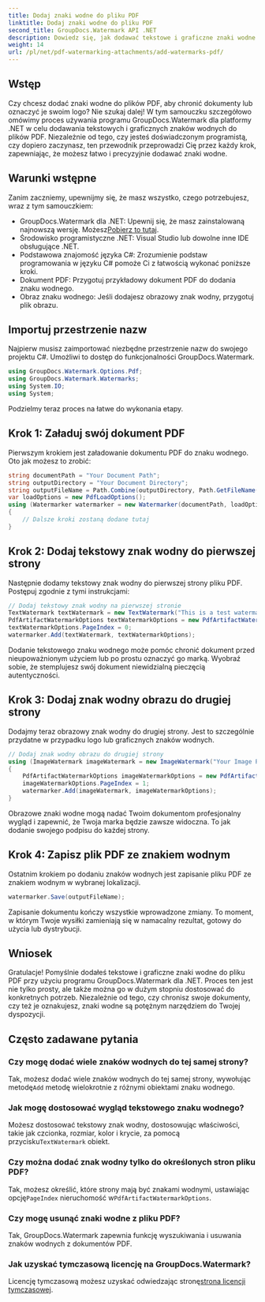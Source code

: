 ```yaml
---
title: Dodaj znaki wodne do pliku PDF
linktitle: Dodaj znaki wodne do pliku PDF
second_title: GroupDocs.Watermark API .NET
description: Dowiedz się, jak dodawać tekstowe i graficzne znaki wodne do plików PDF przy użyciu programu GroupDocs.Watermark dla platformy .NET, korzystając z naszego obszernego przewodnika krok po kroku.
weight: 14
url: /pl/net/pdf-watermarking-attachments/add-watermarks-pdf/
---
```

## Wstęp
Czy chcesz dodać znaki wodne do plików PDF, aby chronić dokumenty lub oznaczyć je swoim logo? Nie szukaj dalej! W tym samouczku szczegółowo omówimy proces używania programu GroupDocs.Watermark dla platformy .NET w celu dodawania tekstowych i graficznych znaków wodnych do plików PDF. Niezależnie od tego, czy jesteś doświadczonym programistą, czy dopiero zaczynasz, ten przewodnik przeprowadzi Cię przez każdy krok, zapewniając, że możesz łatwo i precyzyjnie dodawać znaki wodne.
## Warunki wstępne
Zanim zaczniemy, upewnijmy się, że masz wszystko, czego potrzebujesz, wraz z tym samouczkiem:
-  GroupDocs.Watermark dla .NET: Upewnij się, że masz zainstalowaną najnowszą wersję. Możesz[Pobierz to tutaj](https://releases.groupdocs.com/Watermark/net/).
- Środowisko programistyczne .NET: Visual Studio lub dowolne inne IDE obsługujące .NET.
- Podstawowa znajomość języka C#: Zrozumienie podstaw programowania w języku C# pomoże Ci z łatwością wykonać poniższe kroki.
- Dokument PDF: Przygotuj przykładowy dokument PDF do dodania znaku wodnego.
- Obraz znaku wodnego: Jeśli dodajesz obrazowy znak wodny, przygotuj plik obrazu.
## Importuj przestrzenie nazw
Najpierw musisz zaimportować niezbędne przestrzenie nazw do swojego projektu C#. Umożliwi to dostęp do funkcjonalności GroupDocs.Watermark.
```csharp
using GroupDocs.Watermark.Options.Pdf;
using GroupDocs.Watermark.Watermarks;
using System.IO;
using System;
```
Podzielmy teraz proces na łatwe do wykonania etapy.
## Krok 1: Załaduj swój dokument PDF
Pierwszym krokiem jest załadowanie dokumentu PDF do znaku wodnego. Oto jak możesz to zrobić:
```csharp
string documentPath = "Your Document Path";
string outputDirectory = "Your Document Directory";
string outputFileName = Path.Combine(outputDirectory, Path.GetFileName(documentPath));
var loadOptions = new PdfLoadOptions();
using (Watermarker watermarker = new Watermarker(documentPath, loadOptions))
{
    // Dalsze kroki zostaną dodane tutaj
}
```
## Krok 2: Dodaj tekstowy znak wodny do pierwszej strony
Następnie dodamy tekstowy znak wodny do pierwszej strony pliku PDF. Postępuj zgodnie z tymi instrukcjami:
```csharp
// Dodaj tekstowy znak wodny na pierwszej stronie
TextWatermark textWatermark = new TextWatermark("This is a test watermark", new Font("Arial", 8));
PdfArtifactWatermarkOptions textWatermarkOptions = new PdfArtifactWatermarkOptions();
textWatermarkOptions.PageIndex = 0;
watermarker.Add(textWatermark, textWatermarkOptions);
```

Dodanie tekstowego znaku wodnego może pomóc chronić dokument przed nieupoważnionym użyciem lub po prostu oznaczyć go marką. Wyobraź sobie, że stemplujesz swój dokument niewidzialną pieczęcią autentyczności.
## Krok 3: Dodaj znak wodny obrazu do drugiej strony
Dodajmy teraz obrazowy znak wodny do drugiej strony. Jest to szczególnie przydatne w przypadku logo lub graficznych znaków wodnych.
```csharp
// Dodaj znak wodny obrazu do drugiej strony
using (ImageWatermark imageWatermark = new ImageWatermark("Your Image Path"))
{
    PdfArtifactWatermarkOptions imageWatermarkOptions = new PdfArtifactWatermarkOptions();
    imageWatermarkOptions.PageIndex = 1;
    watermarker.Add(imageWatermark, imageWatermarkOptions);
}
```

Obrazowe znaki wodne mogą nadać Twoim dokumentom profesjonalny wygląd i zapewnić, że Twoja marka będzie zawsze widoczna. To jak dodanie swojego podpisu do każdej strony.
## Krok 4: Zapisz plik PDF ze znakiem wodnym
Ostatnim krokiem po dodaniu znaków wodnych jest zapisanie pliku PDF ze znakiem wodnym w wybranej lokalizacji.
```csharp
watermarker.Save(outputFileName);
```
Zapisanie dokumentu kończy wszystkie wprowadzone zmiany. To moment, w którym Twoje wysiłki zamieniają się w namacalny rezultat, gotowy do użycia lub dystrybucji.
## Wniosek
Gratulacje! Pomyślnie dodałeś tekstowe i graficzne znaki wodne do pliku PDF przy użyciu programu GroupDocs.Watermark dla .NET. Proces ten jest nie tylko prosty, ale także można go w dużym stopniu dostosować do konkretnych potrzeb. Niezależnie od tego, czy chronisz swoje dokumenty, czy też je oznakujesz, znaki wodne są potężnym narzędziem do Twojej dyspozycji.
## Często zadawane pytania
### Czy mogę dodać wiele znaków wodnych do tej samej strony?
 Tak, możesz dodać wiele znaków wodnych do tej samej strony, wywołując metodę`Add` metodę wielokrotnie z różnymi obiektami znaku wodnego.
### Jak mogę dostosować wygląd tekstowego znaku wodnego?
 Możesz dostosować tekstowy znak wodny, dostosowując właściwości, takie jak czcionka, rozmiar, kolor i krycie, za pomocą przycisku`TextWatermark` obiekt.
### Czy można dodać znak wodny tylko do określonych stron pliku PDF?
 Tak, możesz określić, które strony mają być znakami wodnymi, ustawiając opcję`PageIndex` nieruchomość w`PdfArtifactWatermarkOptions`.
### Czy mogę usunąć znaki wodne z pliku PDF?
Tak, GroupDocs.Watermark zapewnia funkcję wyszukiwania i usuwania znaków wodnych z dokumentów PDF.
### Jak uzyskać tymczasową licencję na GroupDocs.Watermark?
Licencję tymczasową możesz uzyskać odwiedzając stronę[strona licencji tymczasowej](https://purchase.groupdocs.com/temporary-license/).